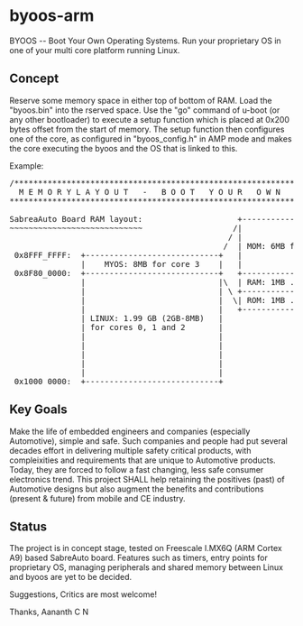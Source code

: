 byoos-arm
=========

BYOOS -- Boot Your Own Operating Systems. Run your proprietary OS in one of your multi core platform running Linux.



Concept
-------

Reserve some memory space in either top of bottom of RAM. Load the "byoos.bin" into the rserved space. Use the "go" command of u-boot (or any other bootloader) to execute a setup function which is placed at 0x200 bytes offset from the start of memory. The setup function then configures one of the core, as configured in "byoos_config.h" in AMP mode and makes the core executing the byoos and the OS that is linked to this.

Example:
<pre>
/*********************************************************************************************
  M E M O R Y L A Y O U T   -   B O O T   Y O U R   O W N   O P E R A T I N G   S Y S T E M 
**********************************************************************************************

SabreaAuto Board RAM layout:                    +----------------------+
~~~~~~~~~~~~~~~~~~~~~~~~~~~~                   /|                      |
                                              / |                      |
                                             /  | MOM: 6MB frame buff. |
 0x8FFF_FFFF:  +----------------------------+   |                      |
               |    MYOS: 8MB for core 3    |   |                      |
 0x8F80_0000:  +----------------------------+   +----------------------+
               |                            |\  | RAM: 1MB .data, .bss |
               |                            | \ +----------------------+
               |                            |  \| ROM: 1MB .text       |
               |                            |   +----------------------+
               | LINUX: 1.99 GB (2GB-8MB)   |
               | for cores 0, 1 and 2       |
               |                            |
               |                            |
               |                            |
               |                            |
               |                            |
 0x1000_0000:  +----------------------------+
</pre>


Key Goals
---------
Make the life of embedded engineers and companies (especially Automotive), simple and safe. Such companies and people had put several decades effort in delivering multiple safety critical products, with compleixities and requirements that are unique to Automotive products. Today, they are forced to follow a fast changing, less safe consumer electronics trend. This project SHALL help retaining the positives (past) of Automotive designs but also augment the benefits and contributions (present & future) from mobile and CE industry.


Status
------

The project is in concept stage, tested on Freescale I.MX6Q (ARM Cortex A9) based SabreAuto board. Features such as timers, entry points for proprietary OS, managing peripherals and shared memory between Linux and byoos are yet to be decided.



Suggestions, Critics are most welcome!


Thanks,
Aananth C N
